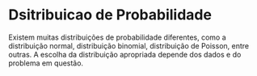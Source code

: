 # Dsitribuicao de Probabilidade
Existem muitas distribuições de probabilidade diferentes, como a distribuição normal, distribuição binomial, distribuição de Poisson, entre outras. A escolha da distribuição apropriada depende dos dados e do problema em questão.